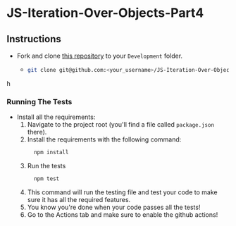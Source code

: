 # JS-Iteration-Over-Objects-Part4

## Instructions

- Fork and clone [this repository](https://github.com/JoinCODED/JS-Iteration-Over-Objects-Part4) to your `Development` folder.
  - ```bash
    git clone git@github.com:<your_username>/JS-Iteration-Over-Objects-Part4.git
    ```
h
### Running The Tests

- Install all the requirements:
  1.  Navigate to the project root (you'll find a file called `package.json` there).
  2.  Install the requirements with the following command:
      ```bash
        npm install
      ```
  3.  Run the tests
      ```bash
        npm test
      ```
  4.  This command will run the testing file and test your code to make sure it has all the required features.
  5.  You know you're done when your code passes all the tests!
  6.  Go to the Actions tab and make sure to enable the github actions!
